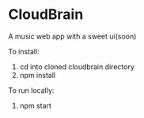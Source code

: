 CloudBrain
==========

A music web app with a sweet ui(soon)

To install:
  1. cd into cloned cloudbrain directory
  2. npm install

To run locally:
  1. npm start
